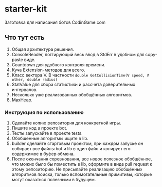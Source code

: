 # starter-kit
Заготовка для написания ботов CodinGame.com

## Что тут есть

1. Общая архитектура решения.
2. ConsoleReader, логгирующий весь ввод в StdErr в удобном для copy-paste виде.
3. Countdown для удобного контроля времени.
4. Куча Extension-методов для всего.
5. Класс вектора V. В частности `double GetCollisionTime(V speed, V other, double radius)`
6. StatValue для сбора статистики и рассчета доверительных интервалов.
7. Несколько уже реализованных обобщённых алгоритмов.
8. MaxHeap.

### Инструкция по использованию

1. Сделайте копию репозитория для конкретной игры.
2. Пишите код в проекте bot.
3. Тесты запускайте в проекте tests.
4. Обобщённые алгоритмы ищите в lib.
5. builder сделайте стартовым проектом, при каждом запуске он собирает все файлы bot и lib в один файл и копирует его содержимое в буфер обмена.
6. После окончания соревнования, все новое полезное обобщённое, что можно было бы поместить в lib, оформите в виде pull request к этому репозиторию. 
Не присылайте реализацию обобщённых алгоритмов поиска, только вспомогательные примитивы, которые могут оказаться полезными в будущем.
